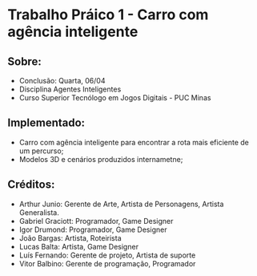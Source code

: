 # Trabalho Práico 1 - Carro com agência inteligente

## Sobre:
- Conclusão: Quarta, 06/04
- Disciplina Agentes Inteligentes
- Curso Superior Tecnólogo em Jogos Digitais - PUC Minas 

## Implementado:
- Carro com agência inteligente para encontrar a rota mais eficiente de um percurso;
- Modelos 3D e cenários produzidos internametne;

## Créditos:
- Arthur Junio: Gerente de Arte, Artista de Personagens, Artista Generalista.
- Gabriel Graciott: Programador, Game Designer
- Igor Drumond: Programador, Game Designer
- João Bargas: Artista, Roteirista
- Lucas Balta: Artista, Game Designer
- Luís Fernando: Gerente de projeto, Artista de suporte
- Vitor Balbino: Gerente de programação, Programador
